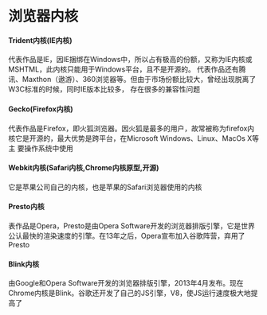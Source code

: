 # 浏览器内核

#### Trident内核(IE内核)
代表作品是IE，因IE捆绑在Windows中，所以占有极高的份额，又称为IE内核或MSHTML，此内核只能用于Windows平台，且不是开源的。
代表作品还有腾讯、Maxthon（遨游）、360浏览器等。但由于市场份额比较大，曾经出现脱离了W3C标准的时候，同时IE版本比较多，
存在很多的兼容性问题
#### Gecko(Firefox内核)
代表作品是Firefox，即火狐浏览器。因火狐是最多的用户，故常被称为firefox内核它是开源的，最大优势是跨平台，在Microsoft Windows、Linux、MacOs X等主   要操作系统中使用
#### Webkit内核(Safari内核,Chrome内核原型,开源)
它是苹果公司自己的内核，也是苹果的Safari浏览器使用的内核
#### Presto内核
表作品是Opera，Presto是由Opera Software开发的浏览器排版引擎，它是世界公认最快的渲染速度的引擎。在13年之后，Opera宣布加入谷歌阵营，弃用了    Presto

#### Blink内核
由Google和Opera Software开发的浏览器排版引擎，2013年4月发布。现在Chrome内核是Blink。谷歌还开发了自己的JS引擎，V8，使JS运行速度极大地提高了


